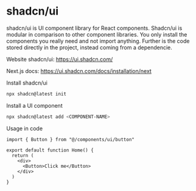 # shadcn/ui

shadcn/ui is UI component library for React components. Shadcn/ui is modular in comparison to other component libraries. You only install the components you really need and not import anything. Further is the code stored directly in the project, instead coming from a dependencie.

Website shadcn/ui: https://ui.shadcn.com/

Next.js docs: https://ui.shadcn.com/docs/installation/next

Install shadcn/ui
```zsh
npx shadcn@latest init
```

Install a UI component
```zsh
npx shadcn@latest add <COMPONENT-NAME>
```

Usage in code
```tsx
import { Button } from "@/components/ui/button"

export default function Home() {
  return (
    <div>
      <Button>Click me</Button>
    </div>
  )
}
```